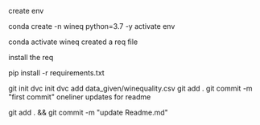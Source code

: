 create env

conda create -n wineq python=3.7 -y
activate env

conda activate wineq
created a req file

install the req

pip install -r requirements.txt

git init
dvc init 
dvc add data_given/winequality.csv
git add .
git commit -m "first commit"
oneliner updates for readme

git add . && git commit -m "update Readme.md"